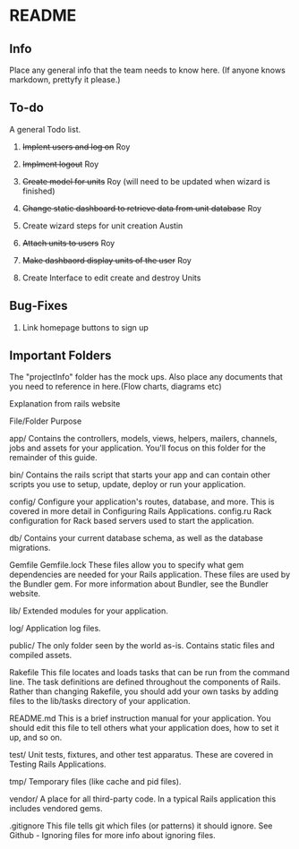 # README

## Info

Place any general info that the team needs to know here. (If anyone knows markdown, prettyfy it please.)

## To-do

A general Todo list.

1. ~~Implent users and log on~~ Roy

2. ~~Implment logout~~ Roy

3. ~~Create model for units~~ Roy (will need to be updated when wizard is finished)

4. ~~Change static dashboard to retrieve data from unit database~~ Roy

4. Create wizard steps for unit creation Austin

4. ~~Attach units to users~~ Roy

4. ~~Make dashbaord display units of the user~~ Roy

4. Create Interface to edit create and destroy Units


## Bug-Fixes

1. Link homepage buttons to sign up

## Important Folders

The "projectInfo" folder has the mock ups. Also place any documents that you need to reference in here.(Flow charts, diagrams etc)


Explanation from rails website

File/Folder	Purpose

app/	Contains the controllers, models, views, helpers, mailers, channels, jobs and assets for your application. You'll focus on this folder for the remainder of this guide.

bin/	Contains the rails script that starts your app and can contain other scripts you use to setup, update, deploy or run your application.

config/	Configure your application's routes, database, and more. This is covered in more detail in Configuring Rails Applications.
config.ru	Rack configuration for Rack based servers used to start the application.

db/	Contains your current database schema, as well as the database migrations.

Gemfile
Gemfile.lock	These files allow you to specify what gem dependencies are needed for your Rails application. These files are used by the Bundler gem. For more information about Bundler, see the Bundler website.

lib/	Extended modules for your application.

log/	Application log files.

public/	The only folder seen by the world as-is. Contains static files and compiled assets.

Rakefile	This file locates and loads tasks that can be run from the command line. The task definitions are defined throughout the components of Rails. Rather than changing Rakefile, you should add your own tasks by adding files to the lib/tasks directory of your application.

README.md	This is a brief instruction manual for your application. You should edit this file to tell others what your application does, how to set it up, and so on.

test/	Unit tests, fixtures, and other test apparatus. These are covered in Testing Rails Applications.

tmp/	Temporary files (like cache and pid files).

vendor/	A place for all third-party code. In a typical Rails application this includes vendored gems.

.gitignore	This file tells git which files (or patterns) it should ignore. See Github - Ignoring files for more info about ignoring files.

